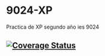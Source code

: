 # 9024-XP
Practica de XP segundo año ies 9024
## [![Coverage Status](https://coveralls.io/repos/github/leonardxfce/9024-XP/badge.svg?branch=cv5)](https://coveralls.io/github/leonardxfce/9024-XP)
